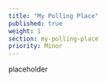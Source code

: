 ```yaml
---
title: "My Polling Place"
published: true
weight: 1
section: my-polling-place
priority: Minor
---
```

placeholder